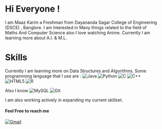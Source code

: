 # Hi Everyone !
I am Maaz Karim a Freshman from Dayananda Sagar College of Engineering (DSCE) , Banglore.
I am Interested in Many things related to the field of Maths And Computer Science also I love watching Anime.
Currently I am learning more about A.I. & M.L.

# Skills 
Currently I am learning more on Data Structures and Algorithms.
Some programming language that I use are  :
<img alt="Java" src="https://img.shields.io/badge/java-%23ED8B00.svg?&style=for-the-badge&logo=java&logoColor=white"/> <img alt="Python" src="https://img.shields.io/badge/python-%2314354C.svg?&style=for-the-badge&logo=python&logoColor=white"/> <img alt="C" src="https://img.shields.io/badge/c-%2300599C.svg?&style=for-the-badge&logo=c&logoColor=white"/> <img alt="C++" src="https://img.shields.io/badge/c++-%2300599C.svg?&style=for-the-badge&logo=c%2B%2B&ogoColor=white"/> <img alt="HTML5" src="https://img.shields.io/badge/html5-%23E34F26.svg?&style=for-the-badge&logo=html5&logoColor=white"/> <img alt="R" src="https://img.shields.io/badge/r-%23276DC3.svg?&style=for-the-badge&logo=r&logoColor=white"/> 

Also I know <img alt="MySQL" src="https://img.shields.io/badge/mysql-%2300f.svg?&style=for-the-badge&logo=mysql&logoColor=white"/> 	<img alt="Git" src="https://img.shields.io/badge/git-%23F05033.svg?&style=for-the-badge&logo=git&logoColor=white"/> 

I am also working actively in expanding my current skillset.

#### Feel Free to reach me 
[<img alt="Gmail" src="https://img.shields.io/badge/Gmail-D14836?style=for-the-badge&logo=gmail&logoColor=white" />](maazkarim02@gmail.com) 


